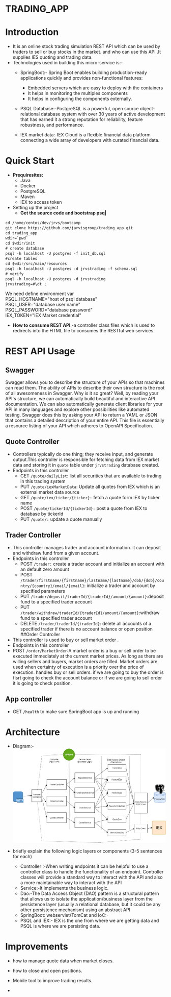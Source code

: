 # TRADING_APP
# Introduction
-  It is  an online stock trading simulation REST API which can be  used by traders  to sell or buy stocks in the market. and who can use this API .It supplies IES quoting and trading data.
- Technologies used in building this micro-service is:-
  * SpringBoot:- Spring Boot enables building production-ready applications quickly and provides non-functional features:
       
      * Embedded servers which are easy to deploy with the containers
       * It helps in monitoring the multiples components
       * It helps in configuring the components externally.
  * PSQL Database:-PostgreSQL is a powerful, open source object-relational database system with over 30 years of active development that has earned it a strong
   reputation for reliability, feature robustness, and performance.
  
  * IEX market data:-IEX Cloud is a flexible financial data platform connecting a 
    wide array of developers with curated financial data.
    
# Quick Start
- **Prequiresites:** 
  * Java
   * Docker
    * PostgreSQL
    * Maven 
   * IEX to access token
- Setting up the project
  *  **Get the source code and bootstrap psq|**

```
cd /home/centos/dev/jrvs/bootcamp
git clone https://github.com/jarvisgroup/trading_app.git
cd trading_app
wdir=`pwd`
cd $wdir/init
# create database
psql -h localhost -U postgres -f init_db.sql
#create tables
cd $wdir/src/main/resources
psql -h localhost -U postgres -d jrvstrading -f schema.sql
# verify
psql -h localhost -U postgres -d jrvstrading
jrvstrading=#\dt ;
```
We need  define environment var
<br/> PSQL_HOSTNAME="host of psql database"
<br/>PSQL_USER="database user name"
 <br/>PSQL_PASSWORD="database password"
<br/>IEX_TOKEN="IEX Market credential"

- **How to consume REST API**:-a controller class files which is used to redirects into the HTML file to consumes the RESTful web services.


# REST API Usage
## Swagger
Swagger allows you to describe the structure of your APIs so that machines can read them. The ability of APIs to describe their own structure is the root of all awesomeness in Swagger. Why is it so great? Well, by reading your API's structure, we can automatically build beautiful and interactive API documentation. We can also automatically generate client libraries for your API in many languages and explore other possibilities like automated testing. Swagger does this by asking your API to return a YAML or JSON that contains a detailed description of your entire API. This file is essentially a resource listing 
of your API which adheres to OpenAPI Specification.
## Quote Controller
- Controllers typically do one thing; they receive input, and generate output.This controller is responsible for fetching data from IEX market data 
and storing it in `quote` table under `jrvstrading`
database created.
- Endpoints in this controller
  - GET `/quote/dailyList`: list all securities that are available to trading in this trading system
  - PUT `/quote/iexMarketData`: Update all quotes from IEX which is an external market data source
  - GET `/quote/iex/ticker/{ticker}:` fetch a quote form IEX by ticker name
  - POST `/quote/tickerId/{tickerId}:` post a quote from IEX to database by tickerId
  - PUT `/quote/:` update a quote manually
## Trader Controller
- This controller  manages trader and account information. it can deposit and withdraw fund from a given account.
- Endpoints in this controller
  - POST `/trader:` create a trader account and initialize an account with an default zero amount
  - POST `/trader/firstname/{firstname}/lastname/{lastname}/dob/{dob}/country/{country}/email/{email}`: initialize a trader and account by specified parameters
  - PUT `/trader/deposit/traderId/{traderId}/amount/{amount}`:deposit fund to a specified trader account
  - PUT `/trader/withdraw/traderId/{traderId}/amount/{amount}`:withdraw fund to a specified trader account
  - DELETE `/trader/traderId/{traderId}`: delete all accounts of a specified trader if there is no account balance or open position
##Order Controller
-  This controller is used to buy or sell market order .
-  Endpoints in this controller
  -  POST `/order/MarketOrder`:A market order is a buy or sell order to be executed immediately at the current market prices. As long as there are willing sellers and buyers, market orders are filled. Market orders are used when certainty of execution is a priority over the price of execution.
     handles buy or sell orders. if we are going to buy the order is 
  fisrt going to check the account balance or if we are going to sell order it is going to check position.  
## App controller
- GET `/health` to make sure SpringBoot app is up and running

# Architecture
- Diagram:-
![](assets/architectuer.png)


- briefly explain the following logic layers or components (3-5 sentences for each)
  - Controller :-When writing endpoints it can be helpful to use a controller class to handle the functionality of an endpoint. Controller classes will provide a standard way to interact with the API and 
  also a more maintainable way to interact with the API
  - Service:-It implements the business logic.
  - Dao:-The Data Access Object (DAO) pattern is a structural pattern that allows us to isolate the application/business layer from the persistence layer (usually a relational database, but it could be 
  any other persistence mechanism) using an abstract API
  - SpringBoot: webservlet/TomCat and IoC:-
  - PSQL and IEX:- IEX is the one from where we are getting data and PSQL is where
  we are persisting data.

# Improvements
- how to manage quote data  when market closes.
- how to close and open positions.
- Mobile tool to improve trading results.

- 
